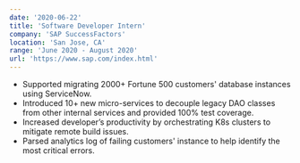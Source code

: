 ```yaml
---
date: '2020-06-22'
title: 'Software Developer Intern'
company: 'SAP SuccessFactors'
location: 'San Jose, CA'
range: 'June 2020 - August 2020'
url: 'https://www.sap.com/index.html'
---
```


- Supported migrating 2000+ Fortune 500 customers' database instances using ServiceNow.
- Introduced 10+ new micro-services to decouple legacy DAO classes from other internal services
and provided 100% test coverage.
- Increased developer’s productivity by orchestrating K8s clusters to mitigate remote build issues.
- Parsed analytics log of failing customers' instance to help identify the most critical errors.
